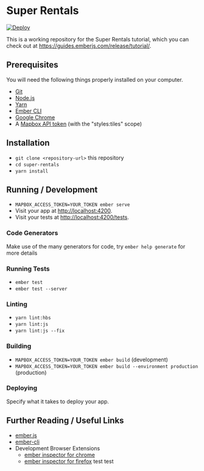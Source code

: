 # Super Rentals

[![Deploy](https://www.herokucdn.com/deploy/button.svg)](https://heroku.com/deploy)

This is a working repository for the Super Rentals tutorial,
which you can check out at https://guides.emberjs.com/release/tutorial/.

## Prerequisites

You will need the following things properly installed on your computer.

* [Git](https://git-scm.com/)
* [Node.js](https://nodejs.org/)
* [Yarn](https://yarnpkg.com/)
* [Ember CLI](https://ember-cli.com/)
* [Google Chrome](https://google.com/chrome/)
* A [Mapbox API token](https://account.mapbox.com/access-tokens/) (with the "styles:tiles" scope)

## Installation

* `git clone <repository-url>` this repository
* `cd super-rentals`
* `yarn install`

## Running / Development

* `MAPBOX_ACCESS_TOKEN=YOUR_TOKEN ember serve`
* Visit your app at [http://localhost:4200](http://localhost:4200).
* Visit your tests at [http://localhost:4200/tests](http://localhost:4200/tests).

### Code Generators

Make use of the many generators for code, try `ember help generate` for more details

### Running Tests

* `ember test`
* `ember test --server`

### Linting

* `yarn lint:hbs`
* `yarn lint:js`
* `yarn lint:js --fix`

### Building

* `MAPBOX_ACCESS_TOKEN=YOUR_TOKEN ember build` (development)
* `MAPBOX_ACCESS_TOKEN=YOUR_TOKEN ember build --environment production` (production)

### Deploying

Specify what it takes to deploy your app.

## Further Reading / Useful Links

* [ember.js](https://emberjs.com/)
* [ember-cli](https://ember-cli.com/)
* Development Browser Extensions
  * [ember inspector for chrome](https://chrome.google.com/webstore/detail/ember-inspector/bmdblncegkenkacieihfhpjfppoconhi)
  * [ember inspector for firefox](https://addons.mozilla.org/en-US/firefox/addon/ember-inspector/)
test
test
